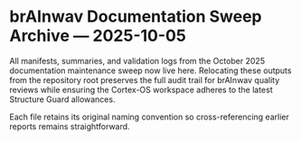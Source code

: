 # brAInwav Documentation Sweep Archive — 2025-10-05

All manifests, summaries, and validation logs from the October 2025 documentation maintenance sweep now live here.
Relocating these outputs from the repository root preserves the full audit trail for brAInwav quality reviews while
ensuring the Cortex-OS workspace adheres to the latest Structure Guard allowances.

Each file retains its original naming convention so cross-referencing earlier reports remains straightforward.
